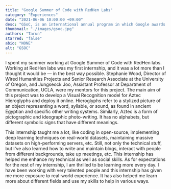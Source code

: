 ```yaml
---
title: "Google Summer of Code with RedHen Labs"
category: "Experiences"
date: "2021-06-06 10:00:00 +09:00"
desc: "GSoC, is an international annual program in which Google awards stipends to students who successfully complete a free and open-source software coding project during the summer. Take a read on Tarun’s summer internship at Google Summer of Code"
thumbnail: "./images/gsoc.jpg"
authors: "Tarun"
starred: "false"
abio: "NONE"
alt: "GSOC"
---
```


I spent my summer working at Google Summer of Code with RedHen labs. Working at RedHen labs was my first internship, and it was a lot more than I thought it would be — in the best way possible. Stephanie Wood, Director of Wired Humanities Projects and Senior Research Associate at the University of Oregon, and Jungseock Joo, Assistant Professor at Department of Communication, UCLA, were my mentors for this project. The main aim of this project was to develop a Visual Recognition model for Aztec Hieroglyphs and deploy it online. Hieroglyphs refer to a stylized picture of an object representing a word, syllable, or sound, as found in ancient Egyptian and specific other writing systems. Similarly, Aztec is a form of pictographic and ideographic photo-writing. It has no alphabets, but different symbolic signs that have different meanings.

This internship taught me a lot, like coding in open-source, implementing deep learning techniques on real-world datasets, maintaining massive datasets on high-performing servers, etc. Still, not only the technical stuff, but I've also learned how to write and maintain blogs, interact with people from different backgrounds, take up meetings, etc. This internship has helped me enhance my technical as well as social skills. As for expectations for the rest of my internship, I am thrilled to be learning more every day. I have been working with very talented people and this internship has given me more exposure to real-world experience. It has also helped me learn more about different fields and use my skills to help in various ways.
